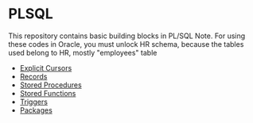 # PLSQL
This repository contains basic building blocks in PL/SQL
Note. For using these codes in Oracle, you must unlock HR schema, because the tables used belong to HR, mostly "employees" table

+ [Explicit Cursors](https://github.com/MensurOwary/plsql/tree/master/cursors)
+ [Records](https://github.com/MensurOwary/plsql/tree/master/records)
+ [Stored Procedures](https://github.com/MensurOwary/plsql/tree/master/stored_procedures)
+ [Stored Functions](https://github.com/MensurOwary/plsql/tree/master/stored_functions)
+ [Triggers](https://github.com/MensurOwary/plsql/tree/master/triggers)
+ [Packages](https://github.com/MensurOwary/plsql/tree/master/packages)
